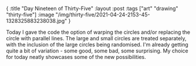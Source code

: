 {
:title "Day Nineteen of Thirty-Five"
:layout :post
:tags ["art" "drawing" "thirty-five"]
:image "/img/thirty-five/2021-04-24-2153-45-1328325883238038.jpg"
}

Today I gave the code the option of warping the circles and/or replacing the circle with parallel lines. The large and small circles are treated separately, with the inclusion of the large circles being randomised. I'm already getting quite a bit of variation - some good, some bad, some surprising. My choice for today neatly showcases some of the new possibilities.
